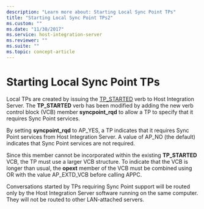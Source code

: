 ```yaml
---
description: "Learn more about: Starting Local Sync Point TPs"
title: "Starting Local Sync Point TPs2"
ms.custom: ""
ms.date: "11/30/2017"
ms.service: host-integration-server
ms.reviewer: ""
ms.suite: ""
ms.topic: concept-article
---
```

# Starting Local Sync Point TPs
Local TPs are created by issuing the [TP_STARTED](./tp-started2.md) verb to Host Integration Server. The **TP_STARTED** verb has been modified by adding the new verb control block (VCB) member **syncpoint_rqd** to allow a TP to specify that it requires Sync Point services.  
  
 By setting **syncpoint_rqd** to AP_YES, a TP indicates that it requires Sync Point services from Host Integration Server. A value of AP_NO (the default) indicates that Sync Point services are not required.  
  
 Since this member cannot be incorporated within the existing **TP_STARTED** VCB, the TP must use a larger VCB structure. To indicate that the VCB is longer than usual, the **opext** member of the VCB must be combined using OR with the value AP_EXTD_VCB before calling APPC.  
  
 Conversations started by TPs requiring Sync Point support will be routed only by the Host Integration Server software running on the same computer. They will not be routed to other LAN-attached servers.
